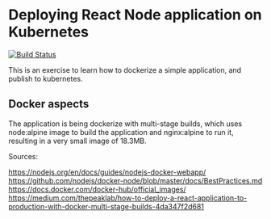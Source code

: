 # Deploying React Node application on Kubernetes
[![Build Status](https://travis-ci.org/ramonmedeiros/deploy_node_app_kubernetes.svg?branch=master)](https://travis-ci.org/ramonmedeiros/deploy_node_app_kubernetes)

This is an exercise to learn how to dockerize a simple application, and publish to kubernetes.

## Docker aspects

The application is being dockerize with multi-stage builds, which uses node:alpine image to build the application and nginx:alpine to run it, resulting in a very small image of 18.3MB.

Sources:

https://nodejs.org/en/docs/guides/nodejs-docker-webapp/
https://github.com/nodejs/docker-node/blob/master/docs/BestPractices.md
https://docs.docker.com/docker-hub/official_images/
https://medium.com/thepeaklab/how-to-deploy-a-react-application-to-production-with-docker-multi-stage-builds-4da347f2d681
